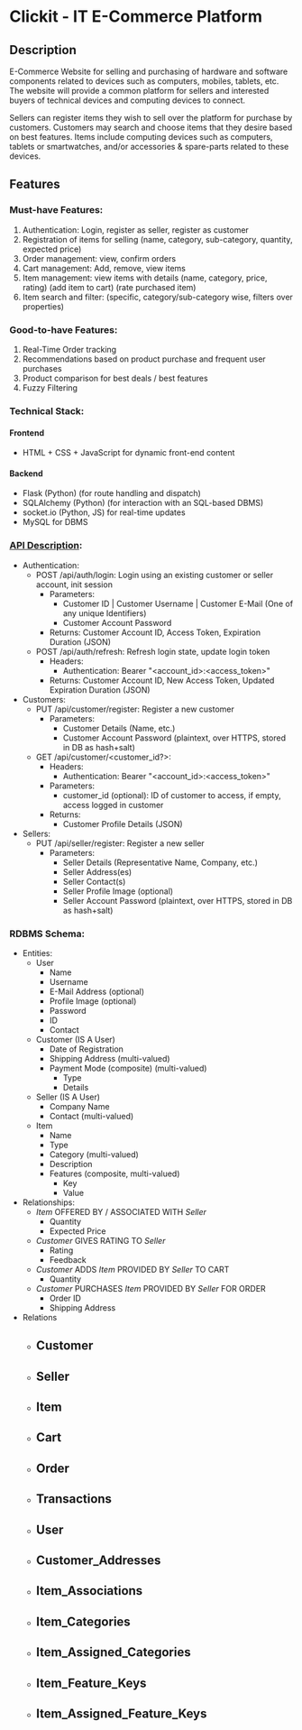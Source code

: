 # Clickit - IT E-Commerce Platform

## Description

E-Commerce Website for selling and purchasing of hardware and software components related to devices such as computers, mobiles, tablets, etc.
The website will provide a common platform for sellers and interested buyers of technical devices and computing devices to connect.

Sellers can register items they wish to sell over the platform for purchase by customers.
Customers may search and choose items that they desire based on best features.
Items include computing devices such as computers, tablets or smartwatches, and/or accessories & spare-parts related to these devices.

## Features

### Must-have Features:

1. Authentication: Login, register as seller, register as customer
2. Registration of items for selling (name, category, sub-category, quantity, expected price)
3. Order management: view, confirm orders
4. Cart management: Add, remove, view items
5. Item management: view items with details (name, category, price, rating) (add item to cart) (rate purchased item)
6. Item search and filter: (specific, category/sub-category wise, filters over properties)

### Good-to-have Features:

1. Real-Time Order tracking
2. Recommendations based on product purchase and frequent user purchases
3. Product comparison for best deals / best features
4. Fuzzy Filtering

### Technical Stack:

#### Frontend
- HTML + CSS + JavaScript for dynamic front-end content
#### Backend
- Flask (Python) (for route handling and dispatch)
- SQLAlchemy (Python) (for interaction with an SQL-based DBMS)
- socket.io (Python, JS) for real-time updates
- MySQL for DBMS

### [API Description](docs/api_description.md):

- Authentication:
	- POST /api/auth/login: Login using an existing customer or seller account, init session
		- Parameters:
			- Customer ID | Customer Username | Customer E-Mail (One of any unique Identifiers)
			- Customer Account Password
		- Returns:
			Customer Account ID, Access Token, Expiration Duration (JSON)
	- POST /api/auth/refresh: Refresh login state, update login token
		- Headers:
			- Authentication: Bearer "<account_id>:<access_token>"
		- Returns:
			Customer Account ID, New Access Token, Updated Expiration Duration (JSON)
- Customers:
	- PUT /api/customer/register: Register a new customer
		- Parameters:
			- Customer Details (Name, etc.)
			- Customer Account Password (plaintext, over HTTPS, stored in DB as hash+salt)
	- GET /api/customer/<customer_id?>:
		- Headers:
			- Authentication: Bearer "<account_id>:<access_token>"
		- Parameters:
			- customer_id (optional): ID of customer to access, if empty, access logged in customer
		- Returns:
			- Customer Profile Details (JSON)
- Sellers:
	- PUT /api/seller/register: Register a new seller
		- Parameters:
			- Seller Details (Representative Name, Company, etc.)
			- Seller Address(es)
			- Seller Contact(s)
			- Seller Profile Image (optional)
			- Seller Account Password (plaintext, over HTTPS, stored in DB as hash+salt)

### RDBMS Schema:
- Entities:
	- User
		- Name
		- Username
		- E-Mail Address (optional)
		- Profile Image (optional)
		- Password
		- ID
		- Contact
	- Customer (IS A User)
		- Date of Registration
		- Shipping Address (multi-valued)
		- Payment Mode (composite) (multi-valued)
			- Type
			- Details
	- Seller (IS A User)
		- Company Name
		- Contact (multi-valued)
	- Item
		- Name
		- Type
		- Category (multi-valued)
		- Description
		- Features (composite, multi-valued)
			- Key
			- Value
- Relationships:
	- _Item_ OFFERED BY / ASSOCIATED WITH _Seller_
		- Quantity
		- Expected Price
	- _Customer_ GIVES RATING TO _Seller_
		- Rating
		- Feedback
	- _Customer_ ADDS _Item_ PROVIDED BY _Seller_ TO CART
		- Quantity
	- _Customer_ PURCHASES _Item_ PROVIDED BY _Seller_ FOR ORDER
		- Order ID
		- Shipping Address
- Relations
	- Customer
		-
	- Seller
		-
	- Item
		-
	- Cart
		-
	- Order
		-
	- Transactions
		-
	- User
		-
	- Customer_Addresses
		-
	- Item_Associations
		-
	- Item_Categories
		-
	- Item_Assigned_Categories
		-
	- Item_Feature_Keys
		-
	- Item_Assigned_Feature_Keys
		-